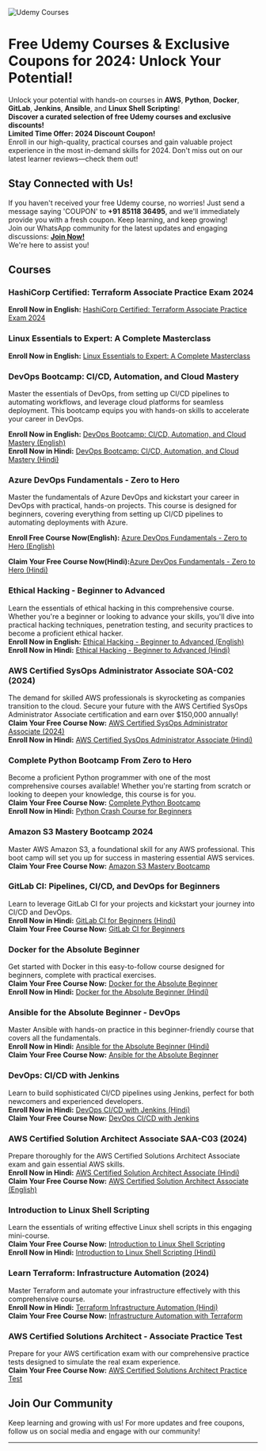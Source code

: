 ![Udemy Courses](https://s.udemycdn.com/meta/default-meta-image-v2.png)

# Free Udemy Courses & Exclusive Coupons for 2024: Unlock Your Potential!

Unlock your potential with hands-on courses in **AWS**, **Python**, **Docker**, **GitLab**, **Jenkins**, **Ansible**, and **Linux Shell Scripting**!  
**Discover a curated selection of free Udemy courses and exclusive discounts!**  
**Limited Time Offer: 2024 Discount Coupon!**  
Enroll in our high-quality, practical courses and gain valuable project experience in the most in-demand skills for 2024. Don't miss out on our latest learner reviews—check them out!

## Stay Connected with Us!
If you haven't received your free Udemy course, no worries! Just send a message saying 'COUPON' to **+91 85118 36495**, and we'll immediately provide you with a fresh coupon. Keep learning, and keep growing!  
Join our WhatsApp community for the latest updates and engaging discussions: **[Join Now!](https://www.whatsapp.com/channel/0029VaeX6b73GJOuCyYRik0i)**  
We're here to assist you!

## Courses

### HashiCorp Certified: Terraform Associate Practice Exam 2024
**Enroll Now in English:** [HashiCorp Certified: Terraform Associate Practice Exam 2024](https://www.udemy.com/course/hashicorp-certified-terraform-associate-practice-exam-test/?couponCode=858D5A476C68A6D89763)  

### Linux Essentials to Expert: A Complete Masterclass
**Enroll Now in English:** [Linux Essentials to Expert: A Complete Masterclass](https://www.udemy.com/course/linux-master-class/?couponCode=066A8F2A033F7195CEFB)  

### DevOps Bootcamp: CI/CD, Automation, and Cloud Mastery

Master the essentials of DevOps, from setting up CI/CD pipelines to automating workflows, and leverage cloud platforms for seamless deployment. This bootcamp equips you with hands-on skills to accelerate your career in DevOps.

**Enroll Now in English:** [DevOps Bootcamp: CI/CD, Automation, and Cloud Mastery (English)](https://www.udemy.com/course/devops-boot-camp-mastering-cicd-automation-and-cloud-tec/?couponCode=871974C59BACE665FC12)  
**Enroll Now in Hindi:** [DevOps Bootcamp: CI/CD, Automation, and Cloud Mastery (Hindi)](https://www.udemy.com/course/devops-bootcamp-cicd-automation-and-cloud-masteryhindi/?couponCode=4D6CC2ED20AD1385E28D)

### Azure DevOps Fundamentals - Zero to Hero
Master the fundamentals of Azure DevOps and kickstart your career in DevOps with practical, hands-on projects. This course is designed for beginners, covering everything from setting up CI/CD pipelines to automating deployments with Azure.

**Enroll Free Course Now(English):** [Azure DevOps Fundamentals - Zero to Hero (English)](https://www.udemy.com/course/azure-devops-fundamentals-zero-to-hero/?referralCode=ED532BE044DB782C4185)

**Claim Your Free Course Now(Hindi):**[Azure DevOps Fundamentals - Zero to Hero (Hindi)](https://www.udemy.com/course/azure-devops-fundamentals-in-hindi/?referralCode=96236378236213F49066)

### Ethical Hacking - Beginner to Advanced
Learn the essentials of ethical hacking in this comprehensive course. Whether you're a beginner or looking to advance your skills, you'll dive into practical hacking techniques, penetration testing, and security practices to become a proficient ethical hacker.  
**Enroll Now in English:** [Ethical Hacking - Beginner to Advanced (English)](https://www.udemy.com/course/learn-ethical-hacking-beginner-to-advanced/?couponCode=A623FE16C119C064316B)  
**Enroll Now in Hindi:** [Ethical Hacking - Beginner to Advanced (Hindi)](https://www.udemy.com/course/learn-ethical-hacking-beginner-to-advanced-in-hindi/?couponCode=184B422ADE69D2972D36)

### AWS Certified SysOps Administrator Associate SOA-C02 (2024)
The demand for skilled AWS professionals is skyrocketing as companies transition to the cloud. Secure your future with the AWS Certified SysOps Administrator Associate certification and earn over $150,000 annually!  
**Claim Your Free Course Now:** [AWS Certified SysOps Administrator Associate (2024)](https://www.udemy.com/course/aws-certified-sysops-administrator-associate-soa-c02-2024/?couponCode=72C75BD7BD24576C90AE)  
**Enroll Now in Hindi:** [AWS Certified SysOps Administrator Associate (Hindi)](https://www.udemy.com/course/aws-certified-sysops-administrator-associate-soa-c02-hindi/?couponCode=65D3F42ECA00572A7E52)

### Complete Python Bootcamp From Zero to Hero
Become a proficient Python programmer with one of the most comprehensive courses available! Whether you're starting from scratch or looking to deepen your knowledge, this course is for you.  
**Claim Your Free Course Now:** [Complete Python Bootcamp](https://www.udemy.com/course/complete-python-bootcamp-from-zero-to-hero-in-python/?referralCode=BEED6194936F826D49C4)  
**Enroll Now in Hindi:** [Python Crash Course for Beginners](https://www.udemy.com/course/python-crash-course-for-beginners-zero-to-hero/?referralCode=576725FFBCE2CD84503E)

### Amazon S3 Mastery Bootcamp 2024
Master AWS Amazon S3, a foundational skill for any AWS professional. This boot camp will set you up for success in mastering essential AWS services.  
**Claim Your Free Course Now:** [Amazon S3 Mastery Bootcamp](https://www.udemy.com/course/aws-amazon-s3-mastery-bootcamp/?referralCode=98378B9004A477A1305B)

### GitLab CI: Pipelines, CI/CD, and DevOps for Beginners
Learn to leverage GitLab CI for your projects and kickstart your journey into CI/CD and DevOps.  
**Enroll Now in Hindi:** [GitLab CI for Beginners (Hindi)](https://www.udemy.com/course/gitlab-ci-pipelines-cicd-and-devops-for-beginners-hindi/?referralCode=CBD14D645048267F7A8E)  
**Claim Your Free Course Now:** [GitLab CI for Beginners](https://www.udemy.com/course/gitlab-ci-pipelines-cicd-and-devops-for-beginners/?couponCode=0F14C3BDE70FD949F78A)

### Docker for the Absolute Beginner
Get started with Docker in this easy-to-follow course designed for beginners, complete with practical exercises.  
**Claim Your Free Course Now:** [Docker for the Absolute Beginner](https://www.udemy.com/course/docker-for-the-absolute-beginner/?referralCode=2EB0B6F75839AB4758D1)  
**Enroll Now in Hindi:** [Docker for the Absolute Beginner (Hindi)](https://www.udemy.com/course/docker-for-the-absolute-beginner-in-hindi/?referralCode=C087A5BA1FC731998E5C)

### Ansible for the Absolute Beginner - DevOps
Master Ansible with hands-on practice in this beginner-friendly course that covers all the fundamentals.  
**Enroll Now in Hindi:** [Ansible for the Absolute Beginner (Hindi)](https://www.udemy.com/course/ansible-for-the-absolute-beginner-devops-in-hindi/?couponCode=E4ECABA6A3B205845AF4)  
**Claim Your Free Course Now:** [Ansible for the Absolute Beginner](https://www.udemy.com/course/ansible-for-the-absolute-beginner-devops/?referralCode=46D750C7018E3772CF61)

### DevOps: CI/CD with Jenkins
Learn to build sophisticated CI/CD pipelines using Jenkins, perfect for both newcomers and experienced developers.  
**Enroll Now in Hindi:** [DevOps CI/CD with Jenkins (Hindi)](https://www.udemy.com/course/jenkins-in-hindi/?couponCode=EE5AD4FAD5121735CF04)  
**Claim Your Free Course Now:** [DevOps CI/CD with Jenkins](https://www.udemy.com/course/devops-cicd-with-jenkins/?couponCode=83F699B6759F9ACBE23D)

### AWS Certified Solution Architect Associate SAA-C03 (2024)
Prepare thoroughly for the AWS Certified Solutions Architect Associate exam and gain essential AWS skills.  
**Enroll Now in Hindi:** [AWS Certified Solution Architect Associate (Hindi)](https://www.udemy.com/course/aws-certified-solution-architect-associate-2019-in-hindi/?couponCode=1A850B95D5E3B213C2F9)  
**Claim Your Free Course Now:** [AWS Certified Solution Architect Associate (English)](https://www.udemy.com/course/aws-certified-solution-architect-associate-2019/?couponCode=7AD99032E285F53ACF55)

### Introduction to Linux Shell Scripting
Learn the essentials of writing effective Linux shell scripts in this engaging mini-course.  
**Claim Your Free Course Now:** [Introduction to Linux Shell Scripting](https://www.udemy.com/course/introduction-to-linux-shell-scripting/?referralCode=C4612244A8A75239C3FA)  
**Enroll Now in Hindi:** [Introduction to Linux Shell Scripting (Hindi)](https://www.udemy.com/course/introduction-to-linux-shell-scripting-in-hindi/?couponCode=E4F56E5207925C9FE6A9)

### Learn Terraform: Infrastructure Automation (2024)
Master Terraform and automate your infrastructure effectively with this comprehensive course.  
**Enroll Now in Hindi:** [Terraform Infrastructure Automation (Hindi)](https://www.udemy.com/course/terraform-infrastructure-as-automation-in-hindi/?couponCode=138E29A0E6678AD8AD73)  
**Claim Your Free Course Now:** [Infrastructure Automation with Terraform](https://www.udemy.com/course/infrastructure-automation-with-terraform-a-devops-tool/?couponCode=6483DD6222A6509F0E63)

### AWS Certified Solutions Architect - Associate Practice Test
Prepare for your AWS certification exam with our comprehensive practice tests designed to simulate the real exam experience.  
**Claim Your Free Course Now:** [AWS Certified Solutions Architect Practice Test](https://www.udemy.com/course/practice-test-aws-certified-solution-architect-associate-new/?couponCode=CCEBC312DD77C6C5ABA8)

## Join Our Community
Keep learning and growing with us! For more updates and free coupons, follow us on social media and engage with our community!

---


